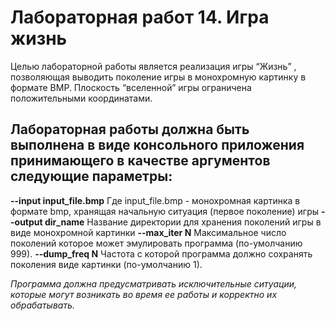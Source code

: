 # Лабораторная работ 14. Игра жизнь
Целью лабораторной работы является реализация игры “Жизнь” , позволяющая выводить поколение игры в монохромную картинку в формате BMP. Плоскость “вселенной” игры ограничена положительными координатами.
## Лабораторная работы должна быть выполнена в виде консольного приложения принимающего в качестве аргументов следующие параметры:
__--input input_file.bmp__ 
  Где input_file.bmp - монохромная картинка в формате bmp, хранящая начальную ситуация (первое поколение) игры
__--output dir_name__ 
	Название директории для хранения поколений игры в виде монохромной картинки
__--max_iter N__
			Максимальное число поколений которое может эмулировать программа (по-умолчанию 999).
__--dump_freq N__
  Частота с которой программа должно сохранять поколения виде картинки (по-умолчанию 1).

  _Программа должна предусматривать исключительные ситуации, которые могут возникать во время ее работы и корректно их обрабатывать._ 
